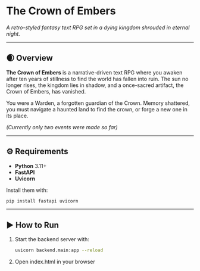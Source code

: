 # The Crown of Embers

*A retro-styled fantasy text RPG set in a dying kingdom shrouded in eternal night.*

---

## 🌒 Overview

**The Crown of Embers** is a narrative-driven text RPG where you awaken after ten years of stillness to find the world has fallen into ruin. The sun no longer rises, the kingdom lies in shadow, and a once-sacred artifact, the Crown of Embers, has vanished.

You were a Warden, a forgotten guardian of the Crown. Memory shattered, you must navigate a haunted land to find the crown, or forge a new one in its place.

*(Currently only two events were made so far)*

---
## ⚙️ Requirements

- **Python** 3.11+
- **FastAPI**
- **Uvicorn**

Install them with:

```bash
pip install fastapi uvicorn
```

---

## ▶️ How to Run

1. Start the backend server with:

   ```bash
   uvicorn backend.main:app --reload

2. Open index.html in your browser
